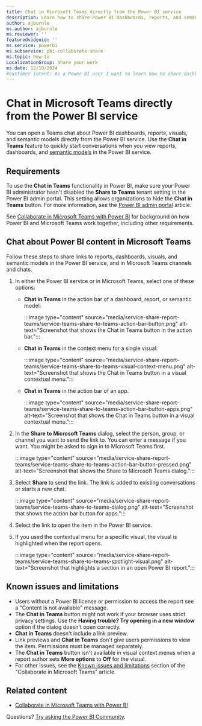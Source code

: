 ```yaml
---
title: Chat in Microsoft Teams directly from the Power BI service
description: Learn how to share Power BI dashboards, reports, and semantic models directly to Microsoft Teams from the Power BI service.
author: ajburnle
ms.author: ajburnle
ms.reviewer: ''
featuredvideoid: ''
ms.service: powerbi
ms.subservice: pbi-collaborate-share
ms.topic: how-to
LocalizationGroup: Share your work
ms.date: 12/10/2024
#customer intent: As a Power BI user I want to learn how to share dashboards, repoorts and semantic models.
---
```


# Chat in Microsoft Teams directly from the Power BI service

You can open a Teams chat about Power BI dashboards, reports, visuals, and semantic models directly from the Power BI service. Use the **Chat in Teams** feature to quickly start conversations when you view reports, dashboards, and [semantic models](../connect-data/service-dataset-details-page.md#supported-actions) in the Power BI service.

## Requirements

To use the **Chat in Teams** functionality in Power BI, make sure your Power BI administrator hasn't disabled the **Share to Teams** tenant setting in the Power BI admin portal. This setting allows organizations to hide the **Chat in Teams** button. For more information, see the [Power BI admin portal](/fabric/admin/service-admin-portal-export-sharing#enable-microsoft-teams-integration-in-the-power-bi-service) article.

See [Collaborate in Microsoft Teams with Power BI](service-collaborate-microsoft-teams.md) for background on how Power BI and Microsoft Teams work together, including other requirements.

## Chat about Power BI content in Microsoft Teams

Follow these steps to share links to reports, dashboards, visuals, and semantic models in the Power BI service, and in Microsoft Teams channels and chats.

1. In either the Power BI service or in Microsoft Teams, select one of these options:

   * **Chat in Teams** in the action bar of a dashboard, report, or semantic model:

       :::image type="content" source="media/service-share-report-teams/service-teams-share-to-teams-action-bar-button.png" alt-text="Screenshot that shows the Chat in Teams button in the action bar.":::

   * **Chat in Teams** in the context menu for a single visual:

       :::image type="content" source="media/service-share-report-teams/service-teams-share-to-teams-visual-context-menu.png" alt-text="Screenshot that shows the Chat in Teams button in a visual contextual menu.":::

   * **Chat in Teams**  in the action bar of an app.

       :::image type="content" source="media/service-share-report-teams/service-teams-share-to-teams-action-bar-button-apps.png" alt-text="Screenshot that shows the Chat in Teams button in a visual contextual menu.":::

1. In the **Share to Microsoft Teams** dialog, select the person, group, or channel you want to send the link to. You can enter a message if you want. You might be asked to sign in to Microsoft Teams first.

    :::image type="content" source="media/service-share-report-teams/service-teams-share-to-teams-action-bar-button-pressed.png" alt-text="Screenshot that shows the Share to Microsoft Teams dialog.":::

1. Select **Share** to send the link. The link is added to existing conversations or starts a new chat.

    :::image type="content" source="media/service-share-report-teams/service-teams-share-to-teams-dialog.png" alt-text="Screenshot that shows the action bar button for apps.":::

1. Select the link to open the item in the Power BI service.

1. If you used the contextual menu for a specific visual, the visual is highlighted when the report opens.

    :::image type="content" source="media/service-share-report-teams/service-teams-share-to-teams-spotlight-visual.png" alt-text="Screenshot that highlights a section in an open Power BI report.":::

## Known issues and limitations

- Users without a Power BI license or permission to access the report see a "Content is not available" message.
- The **Chat in Teams** button might not work if your browser uses strict privacy settings. Use the **Having trouble? Try opening in a new window** option if the dialog doesn't open correctly.
- **Chat in Teams** doesn't include a link preview.
- Link previews and **Chat in Teams** don't give users permissions to view the item. Permissions must be managed separately.
- The **Chat in Teams** button isn't available in visual context menus when a report author sets **More options** to **Off** for the visual.
- For other issues, see the [Known issues and limitations](service-collaborate-microsoft-teams.md#known-issues-and-limitations) section of the "Collaborate in Microsoft Teams" article.

## Related content

- [Collaborate in Microsoft Teams with Power BI](service-collaborate-microsoft-teams.md)

Questions? [Try asking the Power BI Community](https://community.powerbi.com/).
